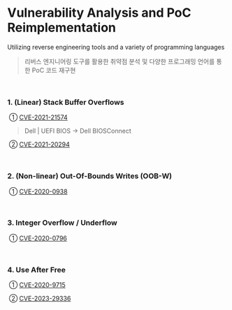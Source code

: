 # Vulnerability Analysis and PoC Reimplementation

Utilizing reverse engineering tools and a variety of programming languages
> 리버스 엔지니어링 도구를 활용한 취약점 분석 및 다양한 프로그래밍 언어를 통한 PoC 코드 재구현

<br>

### 1. (Linear) Stack Buffer Overflows

​		  ① [CVE-2021-21574](https://github.com/by-roj/24_Vulnerability-Analysis-and-PoC-Reimplementation/blob/main/(Linear)%20Stack%20Buffer%20Overflow/CVE-2021-21574.md)<br>
> Dell | UEFI BIOS → Dell BIOSConnect


​		  ② [CVE-2021-20294](https://github.com/by-roj/24_Vulnerability-Analysis-and-PoC-Reimplementation/blob/main/(Linear)%20Stack%20Buffer%20Overflow/CVE-2021-20294.md)

<br>

### 2. (Non-linear) Out-Of-Bounds Writes (OOB-W)

​	  	① [CVE-2020-0938](https://github.com/by-roj/24_Vulnerability-Analysis-and-PoC-Reimplementation/blob/main/(Non-linear)%20Out-Of-Bounds%20Writes%20(OOB-W)/CVE-2020-0938.md)

<br>

### 3. Integer Overflow / Underflow

​		  ① [CVE-2020-0796](https://github.com/by-roj/24_Vulnerability-Analysis-and-PoC-Reimplementation/blob/main/Integer%20Overflow/CVE-2020-0796.md)

<br>

### 4. Use After Free

​		  ① [CVE-2020-9715](https://github.com/by-roj/24_Vulnerability-Analysis-and-PoC-Reimplementation/blob/main/Use%20After%20Free/CVE-2020-9715.md)

​		  ② [CVE-2023-29336](https://github.com/by-roj/24_Vulnerability-Analysis-and-PoC-Reimplementation/blob/main/Use%20After%20Free/CVE-2023-29336.md)
